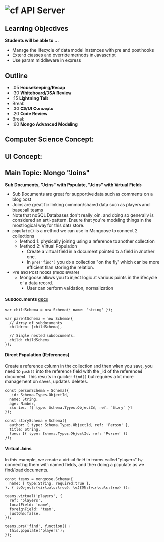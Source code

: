 ![cf](http://i.imgur.com/7v5ASc8.png) API Server
================================================

## Learning Objectives

**Students will be able to ...**

* Manage the lifecycle of data model instances with pre and post hooks
* Extend classes and override methods in Javascript
* Use param middleware in express

## Outline
* :05 **Housekeeping/Recap**
* :30 **Whiteboard/DSA Review**
* :15 **Lightning Talk**
* Break
* :30 **CS/UI Concepts**
* :20 **Code Review**
* Break
* :60 **Mongo Advanced Modeling**

## Computer Science Concept:

## UI Concept:

## Main Topic: Mongo "Joins"

**Sub Documents, "Joins" with Populate, "Joins" with Virtual Fields**

  * Sub Documents are great for supportive data such as comments on a blog post
  * Joins are great for linking common/shared data such as players and baseball teams
* Note that noSQL Databases don't really join, and doing so generally is considered an anti-pattern. Ensure that you're modeling things in the most logical way for this data store.
* `populate()` is a method we can use in Mongoose to connect 2 collections
  * Method 1: physically joining using a reference to another collection
  * Method 2: Virtual Population
    * Create a virtual field in a document pointed to a field in another one.
    * In `pre('find')` you do a collection "on the fly" which can be more efficient than storing the relation.
* Pre and Post hooks (middleware)
  * Mongoose allows you to inject logic at various points in the lifecycle of a data record.
    * User can perform validation, normalization
    
    
#### Subdocuments [docs](https://mongoosejs.com/docs/subdocs.html)
```
var childSchema = new Schema({ name: 'string' });

var parentSchema = new Schema({
  // Array of subdocuments
  children: [childSchema],
  
  // Single nested subdocuments.
  child: childSchema
});
```

#### Direct Population (References)
Create a reference column in the collection and then when you save, you need to `push()` into the reference field with the _id of the referenced document.  This results in quicker `find()` but requires a lot more management on saves, updates, deletes.

```
const personSchema = Schema({
  _id: Schema.Types.ObjectId,
  name: String,
  age: Number,
  stories: [{ type: Schema.Types.ObjectId, ref: 'Story' }]
});

const storySchema = Schema({
  author: { type: Schema.Types.ObjectId, ref: 'Person' },
  title: String,
  fans: [{ type: Schema.Types.ObjectId, ref: 'Person' }]
});
```

#### Virtual Joins

In this example, we create a virtual field in teams called "players" by connecting them with named fields, and then doing a populate as we find/load documents.
```
const teams = mongoose.Schema({
  name: { type:String, required:true },
}, { toObject:{virtuals:true}, toJSON:{virtuals:true} });

teams.virtual('players', {
  ref: 'players',
  localField: 'name',
  foreignField: 'team',
  justOne:false,
});

teams.pre('find', function() {
  this.populate('players');
});

```
